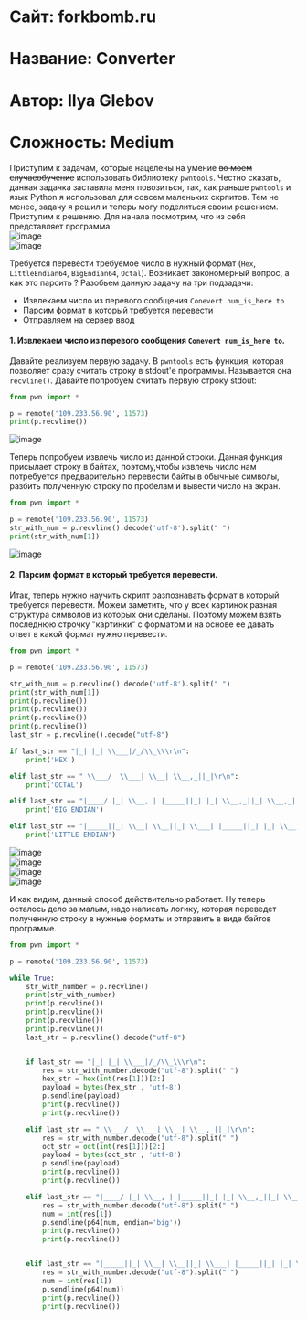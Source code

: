 
# Сайт: forkbomb.ru 
# Название: Converter
# Автор: Ilya Glebov
# Сложность: Medium

Приступим к задачам, которые нацелены на умение ~~во моем случаеобучение~~ использовать библиотеку `pwntools`. Честно сказать, данная задачка заставила меня повозиться, так, как раньше `pwntools` и язык Python я использовал для 
совсем маленьких скрпитов. Тем не менее, задачу я решил и теперь могу поделиться своим решением. Приступим к решению. 
Для начала посмотрим, что из себя представляет программа: <br />
![image](https://github.com/user-attachments/assets/e7a94b52-cecc-4e75-85a0-a7850c152935) <br />
![image](https://github.com/user-attachments/assets/38e0ebb1-dbb3-413f-8585-ce54578a3cc5) <br />

Требуется перевести требуемое число в нужный формат (`Hex`, `LittleEndian64`, `BigEndian64`, `Octal`). Возникает закономерный вопрос, а как это парсить ? 
Разобьем данную задачу на три подзадачи: 
  - Извлекаем число из перевого сообщения `Conevert num_is_here to`
  - Парсим формат в который требуется перевести
  - Отправляем на сервер ввод

#### 1. Извлекаем число из перевого сообщения `Conevert num_is_here to`.
Давайте реализуем первую задачу. В `pwntools` есть функция, которая позволяет сразу считать строку в stdout'е программы. Называется она `recvline()`. Давайте попробуем 
считать первую строку stdout: 
```py
from pwn import * 

p = remote('109.233.56.90', 11573)
print(p.recvline())
```
![image](https://github.com/user-attachments/assets/8f9f3e93-167d-4630-93bf-67f4276c3d55)

Теперь попробуем извлечь число из данной строки. Данная функция присылает строку в байтах, поэтому,чтобы извлечь число нам потребуется предварительно 
перевести байты в обычные символы, разбить полученную строку по пробелам и вывести число на экран.

```py 
from pwn import * 

p = remote('109.233.56.90', 11573)
str_with_num = p.recvline().decode('utf-8').split(" ")
print(str_with_num[1])
```
![image](https://github.com/user-attachments/assets/15036042-26ff-4f69-b205-35532994ad3b) <br />

#### 2.  Парсим формат в который требуется перевести.

Итак, теперь нужно научить скрипт разпознавать формат в который требуется перевести. Можем заметить, что у всех картинок разная структура символов 
из которых они сделаны. Поэтому можем взять последнюю строчку "картинки" с форматом и на основе ее давать ответ в какой формат нужно перевести.

```py
from pwn import * 

p = remote('109.233.56.90', 11573)

str_with_num = p.recvline().decode('utf-8').split(" ")
print(str_with_num[1])
print(p.recvline())
print(p.recvline())
print(p.recvline())
print(p.recvline())
last_str = p.recvline().decode("utf-8")

if last_str == "|_| |_| \\___|/_/\\_\\\r\n":
    print('HEX')

elif last_str == " \\___/  \\___| \\__| \\__,_||_|\r\n":
    print('OCTAL')

elif last_str == "|____/ |_| \\__, | |_____||_| |_| \\__,_||_| \\__,_||_| |_| \\___/    |_|  \r\n":
    print('BIG ENDIAN')

elif last_str == "|_____||_| \\__| \\__||_| \\___| |_____||_| |_| \\__,_||_| \\__,_||_| |_| \\___/    |_|  \r\n":
    print('LITTLE ENDIAN')
```
![image](https://github.com/user-attachments/assets/d0ca8633-903a-481b-8bd5-0fc33ecf0631) <br />
![image](https://github.com/user-attachments/assets/b8e0b344-3da4-4678-a57a-3433c23ad094) <br />
![image](https://github.com/user-attachments/assets/db92d064-47d2-4669-9a2e-950edc10c5b8) <br />
![image](https://github.com/user-attachments/assets/83c2e7be-fb9c-4cdf-bcb6-9c191845693b) <br />

И как видим, данный способ действительно работает. Ну теперь осталось дело за малым, надо написать логику, которая переведет полученную строку в нужные форматы 
и отправить в виде байтов программе.

```py
from pwn import * 

p = remote('109.233.56.90', 11573)

while True:
    str_with_number = p.recvline()
    print(str_with_number)
    print(p.recvline())
    print(p.recvline())
    print(p.recvline())
    print(p.recvline())
    last_str = p.recvline().decode("utf-8")


    if last_str == "|_| |_| \\___|/_/\\_\\\r\n":  
        res = str_with_number.decode("utf-8").split(" ")
        hex_str = hex(int(res[1]))[2:]
        payload = bytes(hex_str , 'utf-8')
        p.sendline(payload)
        print(p.recvline())
        print(p.recvline())

    elif last_str == " \\___/  \\___| \\__| \\__,_||_|\r\n":  
        res = str_with_number.decode("utf-8").split(" ")
        oct_str = oct(int(res[1]))[2:]
        payload = bytes(oct_str , 'utf-8')
        p.sendline(payload)
        print(p.recvline())
        print(p.recvline())

    elif last_str == "|____/ |_| \\__, | |_____||_| |_| \\__,_||_| \\__,_||_| |_| \\___/    |_|  \r\n": 
        res = str_with_number.decode("utf-8").split(" ")
        num = int(res[1])
        p.sendline(p64(num, endian='big'))
        print(p.recvline())
        print(p.recvline())


    elif last_str == "|_____||_| \\__| \\__||_| \\___| |_____||_| |_| \\__,_||_| \\__,_||_| |_| \\___/    |_|  \r\n": 
        res = str_with_number.decode("utf-8").split(" ")
        num = int(res[1])
        p.sendline(p64(num))
        print(p.recvline())
        print(p.recvline())

```







